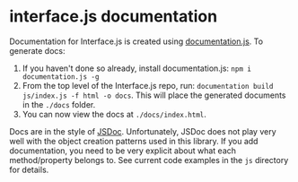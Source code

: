 # interface.js documentation

Documentation for Interface.js is created using [documentation.js](http://documentation.js.org). To generate docs:

1. If you haven't done so already, install documentation.js: `npm i documentation.js -g`
2. From the top level of the Interface.js repo, run: `documentation build js/index.js -f html -o docs`. This will place the generated documents in the `./docs` folder.
3. You can now view the docs at `./docs/index.html`.

Docs are in the style of [JSDoc](http://usejsdoc.org). Unfortunately, JSDoc does not play very well with the object creation patterns used in this library. If you add documentation, you need to be very explicit about what each method/property belongs to. See current code examples in the `js` directory for details.
